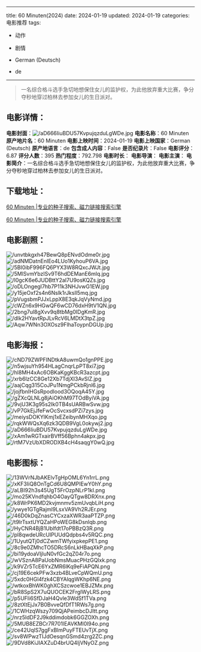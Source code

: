 
---
title: 60 Minuten(2024)
date: 2024-01-19
updated: 2024-01-19
categories: 电影推荐
tags:
- 动作
- 剧情

- German (Deutsch)
- de
---


> 一名综合格斗选手急切地想保住女儿的监护权，为此他放弃重大比赛，争分夺秒地穿过柏林去参加女儿的生日派对。

## **电影详情**：

**电影封面**：<img src="https://image.tmdb.org/t/p/w200/aD666IiuBDU57KvpujqzduLgWDe.jpg" alt="/aD666IiuBDU57KvpujqzduLgWDe.jpg" title="/aD666IiuBDU57KvpujqzduLgWDe.jpg">
**电影名称**：60 Minuten
**原产地片名**：60 Minuten
**电影上映时间**：2024-01-19
**电影上映国家**：German (Deutsch)
**原产地语言**：de
**包含成人内容**：False
**是否纪录片**：False
**电影评分**：6.87
**评分人数**：395
**热门程度**：792.798
**电影时长**：
**电影导演**：
**电影主演**：
**电影简介**：一名综合格斗选手急切地想保住女儿的监护权，为此他放弃重大比赛，争分夺秒地穿过柏林去参加女儿的生日派对。

## **下载地址**：
[60 Minuten |专业的种子搜索、磁力链接搜索引擎](https://movie.amd794.com:2083/?search=60%20Minuten&ordering=&mode=match_phrase&page_size=10&page=1)

[60 Minuten |专业的种子搜索、磁力链接搜索引擎](https://movie.amd794.com:2083/?search=60%20Minuten&ordering=&mode=match_phrase&page_size=10&page=1)
 

## **电影剧照**：
<img src="https://image.tmdb.org/t/p/original/unvtbkgxh47BewQ8pENvdOdme0r.jpg" alt="/unvtbkgxh47BewQ8pENvdOdme0r.jpg" title="/unvtbkgxh47BewQ8pENvdOdme0r.jpg"><img src="https://image.tmdb.org/t/p/original/adNMDatnEnIEo4LUo1KyhouP6VA.jpg" alt="/adNMDatnEnIEo4LUo1KyhouP6VA.jpg" title="/adNMDatnEnIEo4LUo1KyhouP6VA.jpg"><img src="https://image.tmdb.org/t/p/original/5BI0ibF996FQ6PYX3W8RQxcJWJt.jpg" alt="/5BI0ibF996FQ6PYX3W8RQxcJWJt.jpg" title="/5BI0ibF996FQ6PYX3W8RQxcJWJt.jpg"><img src="https://image.tmdb.org/t/p/original/5MlSvmYbzISv9T6hdDEManE6mlq.jpg" alt="/5MlSvmYbzISv9T6hdDEManE6mlq.jpg" title="/5MlSvmYbzISv9T6hdDEManE6mlq.jpg"><img src="https://image.tmdb.org/t/p/original/l0gcK6e6JUDBttY2aI7U9osKQZs.jpg" alt="/l0gcK6e6JUDBttY2aI7U9osKQZs.jpg" title="/l0gcK6e6JUDBttY2aI7U9osKQZs.jpg"><img src="https://image.tmdb.org/t/p/original/oDLOngegI7hb7P11k3NHJvwG1EW.jpg" alt="/oDLOngegI7hb7P11k3NHJvwG1EW.jpg" title="/oDLOngegI7hb7P11k3NHJvwG1EW.jpg"><img src="https://image.tmdb.org/t/p/original/y15jeOxf2s4n6Nslk1rJksIl5mq.jpg" alt="/y15jeOxf2s4n6Nslk1rJksIl5mq.jpg" title="/y15jeOxf2s4n6Nslk1rJksIl5mq.jpg"><img src="https://image.tmdb.org/t/p/original/pVugsbmPJJxLppX8E3qkJqVyNmd.jpg" alt="/pVugsbmPJJxLppX8E3qkJqVyNmd.jpg" title="/pVugsbmPJJxLppX8E3qkJqVyNmd.jpg"><img src="https://image.tmdb.org/t/p/original/cWZn6x9HGwQF6wCD76dxH9tV1QN.jpg" alt="/cWZn6x9HGwQF6wCD76dxH9tV1QN.jpg" title="/cWZn6x9HGwQF6wCD76dxH9tV1QN.jpg"><img src="https://image.tmdb.org/t/p/original/2bng7ul8gXvv9q8tbMg0IDgKmR.jpg" alt="/2bng7ul8gXvv9q8tbMg0IDgKmR.jpg" title="/2bng7ul8gXvv9q8tbMg0IDgKmR.jpg"><img src="https://image.tmdb.org/t/p/original/dIk2HYavtRpJLvRcV6LMDtX3tpZ.jpg" alt="/dIk2HYavtRpJLvRcV6LMDtX3tpZ.jpg" title="/dIk2HYavtRpJLvRcV6LMDtX3tpZ.jpg"><img src="https://image.tmdb.org/t/p/original/Aqw7WNn3OXOsz9FlhaToypnDGUp.jpg" alt="/Aqw7WNn3OXOsz9FlhaToypnDGUp.jpg" title="/Aqw7WNn3OXOsz9FlhaToypnDGUp.jpg">

## **电影海报**：
<img src="https://image.tmdb.org/t/p/original/cND79ZWPFINDtkA8uwmQo1gnPPE.jpg" alt="/cND79ZWPFINDtkA8uwmQo1gnPPE.jpg" title="/cND79ZWPFINDtkA8uwmQo1gnPPE.jpg"><img src="https://image.tmdb.org/t/p/original/n5wjsuYh954HLagCnqrLpPT8xi7.jpg" alt="/n5wjsuYh954HLagCnqrLpPT8xi7.jpg" title="/n5wjsuYh954HLagCnqrLpPT8xi7.jpg"><img src="https://image.tmdb.org/t/p/original/hl8MH4xAc6OBKaKggKBcR3azcpt.jpg" alt="/hl8MH4xAc6OBKaKggKBcR3azcpt.jpg" title="/hl8MH4xAc6OBKaKggKBcR3azcpt.jpg"><img src="https://image.tmdb.org/t/p/original/xrb6lzCC8Ge12Xb7TdjXI3AvSlZ.jpg" alt="/xrb6lzCC8Ge12Xb7TdjXI3AvSlZ.jpg" title="/xrb6lzCC8Ge12Xb7TdjXI3AvSlZ.jpg"><img src="https://image.tmdb.org/t/p/original/aajCqg315CoJPu1NmgPCkbRjnl6.jpg" alt="/aajCqg315CoJPu1NmgPCkbRjnl6.jpg" title="/aajCqg315CoJPu1NmgPCkbRjnl6.jpg"><img src="https://image.tmdb.org/t/p/original/jojfbnIHGsRpodIood3OQoqA45Y.jpg" alt="/jojfbnIHGsRpodIood3OQoqA45Y.jpg" title="/jojfbnIHGsRpodIood3OQoqA45Y.jpg"><img src="https://image.tmdb.org/t/p/original/gZXcQLNLg8jAiOKhM97TOdByiVA.jpg" alt="/gZXcQLNLg8jAiOKhM97TOdByiVA.jpg" title="/gZXcQLNLg8jAiOKhM97TOdByiVA.jpg"><img src="https://image.tmdb.org/t/p/original/9vjU3K3g95s2Ik0TB4sUARBwSvw.jpg" alt="/9vjU3K3g95s2Ik0TB4sUARBwSvw.jpg" title="/9vjU3K3g95s2Ik0TB4sUARBwSvw.jpg"><img src="https://image.tmdb.org/t/p/original/vP7GkEjJfeFwOcSvcxsdPZi7zys.jpg" alt="/vP7GkEjJfeFwOcSvcxsdPZi7zys.jpg" title="/vP7GkEjJfeFwOcSvcxsdPZi7zys.jpg"><img src="https://image.tmdb.org/t/p/original/meiysDOKYlKmj1xEZeibynMHXqo.jpg" alt="/meiysDOKYlKmj1xEZeibynMHXqo.jpg" title="/meiysDOKYlKmj1xEZeibynMHXqo.jpg"><img src="https://image.tmdb.org/t/p/original/rqkWWQsXq6zk3QDB9VgL0okywj2.jpg" alt="/rqkWWQsXq6zk3QDB9VgL0okywj2.jpg" title="/rqkWWQsXq6zk3QDB9VgL0okywj2.jpg"><img src="https://image.tmdb.org/t/p/original/aD666IiuBDU57KvpujqzduLgWDe.jpg" alt="/aD666IiuBDU57KvpujqzduLgWDe.jpg" title="/aD666IiuBDU57KvpujqzduLgWDe.jpg"><img src="https://image.tmdb.org/t/p/original/xAm1wRGTxairBVff56Bphn4akpx.jpg" alt="/xAm1wRGTxairBVff56Bphn4akpx.jpg" title="/xAm1wRGTxairBVff56Bphn4akpx.jpg"><img src="https://image.tmdb.org/t/p/original/rtM7VzUbXDRODXB4cH4saqgY0wQ.jpg" alt="/rtM7VzUbXDRODXB4cH4saqgY0wQ.jpg" title="/rtM7VzUbXDRODXB4cH4saqgY0wQ.jpg">

## **电影图标**：
<img src="https://image.tmdb.org/t/p/original/13WVrNJbAKElvTgHpOML6Yn1rrL.png" alt="/13WVrNJbAKElvTgHpOML6Yn1rrL.png" title="/13WVrNJbAKElvTgHpOML6Yn1rrL.png"><img src="https://image.tmdb.org/t/p/original/xKF3IiQ8OnTgCd6U8QMPIEwY0hY.png" alt="/xKF3IiQ8OnTgCd6U8QMPIEwY0hY.png" title="/xKF3IiQ8OnTgCd6U8QMPIEwY0hY.png"><img src="https://image.tmdb.org/t/p/original/aLBI92h3s45UgT5FrOzpNLrP1kI.png" alt="/aLBI92h3s45UgT5FrOzpNLrP1kI.png" title="/aLBI92h3s45UgT5FrOzpNLrP1kI.png"><img src="https://image.tmdb.org/t/p/original/mo25KVndfqhbO4OayQTgw8DRXnx.png" alt="/mo25KVndfqhbO4OayQTgw8DRXnx.png" title="/mo25KVndfqhbO4OayQTgw8DRXnx.png"><img src="https://image.tmdb.org/t/p/original/k8WrPK6MD2kvjmnmv5zmUvqbLiH.png" alt="/k8WrPK6MD2kvjmnmv5zmUvqbLiH.png" title="/k8WrPK6MD2kvjmnmv5zmUvqbLiH.png"><img src="https://image.tmdb.org/t/p/original/ywye1GTgRajml9LsxVA9Vh2RJEr.png" alt="/ywye1GTgRajml9LsxVA9Vh2RJEr.png" title="/ywye1GTgRajml9LsxVA9Vh2RJEr.png"><img src="https://image.tmdb.org/t/p/original/46D0kDqZnasCYCxzaXWR3aaPTZP.png" alt="/46D0kDqZnasCYCxzaXWR3aaPTZP.png" title="/46D0kDqZnasCYCxzaXWR3aaPTZP.png"><img src="https://image.tmdb.org/t/p/original/t9lrTsxtUYQZaHPoWEG8kDsnlqb.png" alt="/t9lrTsxtUYQZaHPoWEG8kDsnlqb.png" title="/t9lrTsxtUYQZaHPoWEG8kDsnlqb.png"><img src="https://image.tmdb.org/t/p/original/HyCNR4BjB1Ublfdt17oPBBzQ3R.png" alt="/HyCNR4BjB1Ublfdt17oPBBzQ3R.png" title="/HyCNR4BjB1Ublfdt17oPBBzQ3R.png"><img src="https://image.tmdb.org/t/p/original/pl8qwdeURcUIPUUdQdpbs4v5RQC.png" alt="/pl8qwdeURcUIPUUdQdpbs4v5RQC.png" title="/pl8qwdeURcUIPUUdQdpbs4v5RQC.png"><img src="https://image.tmdb.org/t/p/original/1UyutQTj0dCZwmTWfyixpkepPE1.png" alt="/1UyutQTj0dCZwmTWfyixpkepPE1.png" title="/1UyutQTj0dCZwmTWfyixpkepPE1.png"><img src="https://image.tmdb.org/t/p/original/8c9e0ZMhcTO5DRcS6nLkHBaqXkP.png" alt="/8c9e0ZMhcTO5DRcS6nLkHBaqXkP.png" title="/8c9e0ZMhcTO5DRcS6nLkHBaqXkP.png"><img src="https://image.tmdb.org/t/p/original/bi19ydoaVljIuN0vfGc2qZ04r7o.png" alt="/bi19ydoaVljIuN0vfGc2qZ04r7o.png" title="/bi19ydoaVljIuN0vfGc2qZ04r7o.png"><img src="https://image.tmdb.org/t/p/original/wVSznA8PaUobNmsMuacPHzGQlxk.png" alt="/wVSznA8PaUobNmsMuacPHzGQlxk.png" title="/wVSznA8PaUobNmsMuacPHzGQlxk.png"><img src="https://image.tmdb.org/t/p/original/k9VZr5TcE6YxZMR6lKq9eFiAPQN.png" alt="/k9VZr5TcE6YxZMR6lKq9eFiAPQN.png" title="/k9VZr5TcE6YxZMR6lKq9eFiAPQN.png"><img src="https://image.tmdb.org/t/p/original/cj19E6cekPFw3xzb4BLveCpWQmU.png" alt="/cj19E6cekPFw3xzb4BLveCpWQmU.png" title="/cj19E6cekPFw3xzb4BLveCpWQmU.png"><img src="https://image.tmdb.org/t/p/original/5xdc0HGl4fzk4CBYAlqgWKhp6NE.png" alt="/5xdc0HGl4fzk4CBYAlqgWKhp6NE.png" title="/5xdc0HGl4fzk4CBYAlqgWKhp6NE.png"><img src="https://image.tmdb.org/t/p/original/wtkoxBhWK0ghXCSzcwoe1EBJZMx.png" alt="/wtkoxBhWK0ghXCSzcwoe1EBJZMx.png" title="/wtkoxBhWK0ghXCSzcwoe1EBJZMx.png"><img src="https://image.tmdb.org/t/p/original/bR8SpS2X7uQUOCEK2FrglWyLRS.png" alt="/bR8SpS2X7uQUOCEK2FrglWyLRS.png" title="/bR8SpS2X7uQUOCEK2FrglWyLRS.png"><img src="https://image.tmdb.org/t/p/original/p5UFIi6SfDJaH4Qvle3WdSf1TVa.png" alt="/p5UFIi6SfDJaH4Qvle3WdSf1TVa.png" title="/p5UFIi6SfDJaH4Qvle3WdSf1TVa.png"><img src="https://image.tmdb.org/t/p/original/8ztXtEjJx7B0BvveQfDfT1RWs7g.png" alt="/8ztXtEjJx7B0BvveQfDfT1RWs7g.png" title="/8ztXtEjJx7B0BvveQfDfT1RWs7g.png"><img src="https://image.tmdb.org/t/p/original/1CWHzqWszy709QjAPeimbcDJItt.png" alt="/1CWHzqWszy709QjAPeimbcDJItt.png" title="/1CWHzqWszy709QjAPeimbcDJItt.png"><img src="https://image.tmdb.org/t/p/original/nrz5ldDF2J9kddimdobk6GGZOXh.png" alt="/nrz5ldDF2J9kddimdobk6GGZOXh.png" title="/nrz5ldDF2J9kddimdobk6GGZOXh.png"><img src="https://image.tmdb.org/t/p/original/5MUB8EZBCr7R701lEAVKMl0l94o.png" alt="/5MUB8EZBCr7R701lEAVKMl0l94o.png" title="/5MUB8EZBCr7R701lEAVKMl0l94o.png"><img src="https://image.tmdb.org/t/p/original/ce42UqlS7ggFxBlmPuyFTEUvTjX.png" alt="/ce42UqlS7ggFxBlmPuyFTEUvTjX.png" title="/ce42UqlS7ggFxBlmPuyFTEUvTjX.png"><img src="https://image.tmdb.org/t/p/original/sv8WPwzTIJdOesqnGSmd4zrg2ZC.png" alt="/sv8WPwzTIJdOesqnGSmd4zrg2ZC.png" title="/sv8WPwzTIJdOesqnGSmd4zrg2ZC.png"><img src="https://image.tmdb.org/t/p/original/9DVd8KiJIAXZuD4brUQ4IjVNyOZ.png" alt="/9DVd8KiJIAXZuD4brUQ4IjVNyOZ.png" title="/9DVd8KiJIAXZuD4brUQ4IjVNyOZ.png">
